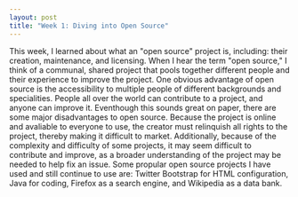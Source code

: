 ```yaml
---
layout: post
title: "Week 1: Diving into Open Source"
---
```



This week, I learned about what an "open source" project is, including: their creation, maintenance, and licensing. When I hear the term "open source," I think of a communal, shared project that pools together different people and their experience to improve the project. One obvious advantage of open source is the accessibility to multiple people of different backgrounds and specialities. People all over the world can contribute to a project, and anyone can improve it. Eventhough this sounds great on paper, there are some major disadvantages to open source. Because the project is online and avaliable to everyone to use, the creator must relinquish all rights to the project, thereby making it difficult to market. Additionally, because of the complexity and difficulty of some projects, it may seem difficult to contribute and improve, as a broader understanding of the project may be needed to help fix an issue. Some propular open source projects I have used and still continue to use are: Twitter Bootstrap for HTML configuration, Java for coding, Firefox as a search engine, and Wikipedia as a data bank. 
